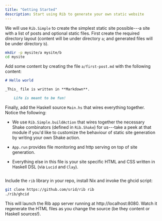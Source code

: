 ```yaml
---
title: "Getting Started"
description: Start using Rib to generate your own static website
---
```


We will use `Rib.Simple` to create the simplest static site possible---a site
with a list of posts and optional static files. First create the required
directory layout (content will be under directory `a`; and generated files will
be under directory `b`).


```bash
mkdir -p mysite/a mysite/b
cd mysite
```

Add some content by creating the file `a/first-post.md` with the following content:


```markdown
# Hello world

_This_ file is written in **Markdown**.

    Life is meant to be fun!
```


Finally, add the Haskell source `Main.hs` that wires everything together. Notice
the following:

- We use `Rib.Simple.buildAction` that wires together the necessary Shake
combinators (defined in `Rib.Shake`) for us---take a peek at that module if
you'd like to customize the behaviour of static site generation by writing your
own Shake action.

- `App.run` provides file monitoring and http serving on top of site
generation.

- Everything else in this file is your site specific HTML and CSS
written in Haskell DSL (via `Lucid` and `Clay`).

```{.haskell include=../hello-world/Main.hs}
```

Include the `rib` library in your repo, install Nix and invoke the ghcid script:

```bash
git clone https://github.com/srid/rib rib
./rib/ghcid
```

This will launch the Rib app server running at http://localhost:8080. Watch it
regenerate the HTML files as you change the source (be they content or Haskell sources!).
